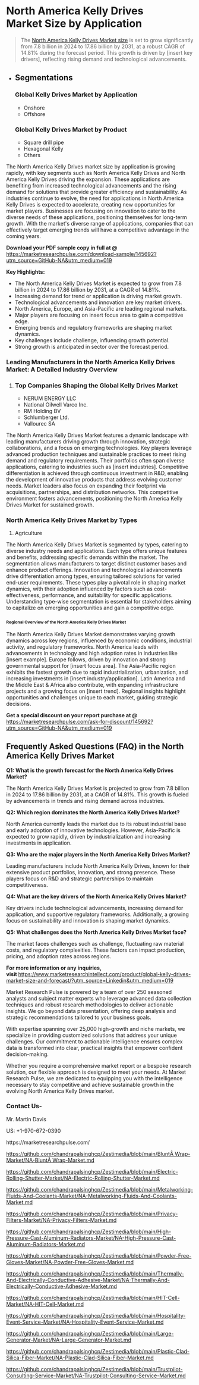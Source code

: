 


<h1>North America Kelly Drives Market&nbsp;Size by Application</h1><blockquote><p>The <a href="https://marketresearchpulse.com/download-sample/145692?utm_source=GitHub-NA&amp;utm_medium=019">North America Kelly Drives Market size</a> is set to grow significantly from 7.8 billion in 2024 to 17.86 billion by 2031, at a robust CAGR of 14.81% during the forecast period. This growth is driven by [insert key drivers], reflecting rising demand and technological advancements.</p></blockquote><ul><li><h2>Segmentations</h2><h3>Global Kelly Drives Market by Application</h3><ul><li>Onshore</li><li>Offshore</li></ul><h3>Global Kelly Drives Market by Product</h3><ul><li>Square drill pipe</li><li>Hexagonal Kelly</li><li>Others</li></ul></li></ul><p>The North America Kelly Drives market size by application is growing rapidly, with key segments such as North America Kelly Drives and North America Kelly Drives driving the expansion. These applications are benefiting from increased technological advancements and the rising demand for solutions that provide greater efficiency and sustainability. As industries continue to evolve, the need for applications in North America Kelly Drives is expected to accelerate, creating new opportunities for market players. Businesses are focusing on innovation to cater to the diverse needs of these applications, positioning themselves for long-term growth. With the market's diverse range of applications, companies that can effectively target emerging trends will have a competitive advantage in the coming years.</p><p><strong>Download your PDF sample copy in full at @ </strong><a href="https://marketresearchpulse.com/download-sample/145692?utm_source=GitHub-NA&amp;utm_medium=019">https://marketresearchpulse.com/download-sample/145692?utm_source=GitHub-NA&amp;utm_medium=019</a></p><p><strong>Key Highlights: </strong></p><ul><li>The North America Kelly Drives Market is expected to grow from 7.8 billion in 2024 to 17.86 billion by 2031, at a CAGR of 14.81%.</li><li>Increasing demand for trend or application is driving market growth.</li><li>Technological advancements and innovation are key market drivers.</li><li>North America, Europe, and Asia-Pacific are leading regional markets.</li><li>Major players are focusing on insert focus area to gain a competitive edge.</li><li>Emerging trends and regulatory frameworks are shaping market dynamics.</li><li>Key challenges include challenge, influencing growth potential.</li><li>Strong growth is anticipated in sector over the forecast period.</li></ul><h3>Leading Manufacturers in the North America Kelly Drives Market: A Detailed Industry Overview</h3><ol><li><h3>Top Companies Shaping the Global Kelly Drives Market </h3><ul><li>NERUM ENERGY LLC</li><li>National Oilwell Varco Inc.</li><li>RM Holding BV</li><li>Schlumberger Ltd.</li><li>Vallourec SA</li></ul></li></ol><div class="flex max-w-full flex-col flex-grow"><div class="min-h-8 text-message flex w-full flex-col items-end gap-2 whitespace-normal break-words [.text-message+&amp;]:mt-5" dir="auto" data-message-author-role="assistant" data-message-id="fd8432e4-4910-450d-b182-61b7bfb0a01f" data-message-model-slug="gpt-4o"><div class="flex w-full flex-col gap-1 empty:hidden first:pt-[3px]"><div class="markdown prose w-full break-words dark:prose-invert light"><p>The North America Kelly Drives Market features a dynamic landscape with leading manufacturers driving growth through innovation, strategic collaborations, and a focus on emerging technologies. Key players leverage advanced production techniques and sustainable practices to meet rising demand and regulatory requirements. Their portfolios often span diverse applications, catering to industries such as [insert industries]. Competitive differentiation is achieved through continuous investment in R&amp;D, enabling the development of innovative products that address evolving customer needs. Market leaders also focus on expanding their footprint via acquisitions, partnerships, and distribution networks. This competitive environment fosters advancements, positioning the North America Kelly Drives Market for sustained growth.</p></div></div></div></div><h3>North America Kelly Drives Market by Types</h3><ol><li>Agriculture</li></ol><div class="flex max-w-full flex-col flex-grow"><div class="min-h-8 text-message flex w-full flex-col items-end gap-2 whitespace-normal break-words [.text-message+&amp;]:mt-5" dir="auto" data-message-author-role="assistant" data-message-id="084470be-0bb7-4664-bddf-5156b4f41249" data-message-model-slug="gpt-4o-mini"><div class="flex w-full flex-col gap-1 empty:hidden first:pt-[3px]"><div class="markdown prose w-full break-words dark:prose-invert light"><p>The North America Kelly Drives Market is segmented by types, catering to diverse industry needs and applications. Each type offers unique features and benefits, addressing specific demands within the market. The segmentation allows manufacturers to target distinct customer bases and enhance product offerings. Innovation and technological advancements drive differentiation among types, ensuring tailored solutions for varied end-user requirements. These types play a pivotal role in shaping market dynamics, with their adoption influenced by factors such as cost-effectiveness, performance, and suitability for specific applications. Understanding type-wise segmentation is essential for stakeholders aiming to capitalize on emerging opportunities and gain a competitive edge.</p></div></div></div></div><h3><span style="font-size: 11px;">Regional Overview of the North America Kelly Drives Market</span></h3><div class="flex max-w-full flex-col flex-grow"><div class="min-h-8 text-message flex w-full flex-col items-end gap-2 whitespace-normal break-words [.text-message+&amp;]:mt-5" dir="auto" data-message-author-role="assistant" data-message-id="e9038762-ce64-4e30-91c9-9bd413514231" data-message-model-slug="gpt-4o-mini"><div class="flex w-full flex-col gap-1 empty:hidden first:pt-[3px]"><div class="markdown prose w-full break-words dark:prose-invert light"><p>The North America Kelly Drives Market demonstrates varying growth dynamics across key regions, influenced by economic conditions, industrial activity, and regulatory frameworks. North America leads with advancements in technology and high adoption rates in industries like [insert example]. Europe follows, driven by innovation and strong governmental support for [insert focus area]. The Asia-Pacific region exhibits the fastest growth due to rapid industrialization, urbanization, and increasing investments in [insert industry/application]. Latin America and the Middle East &amp; Africa also contribute, with expanding infrastructure projects and a growing focus on [insert trend]. Regional insights highlight opportunities and challenges unique to each market, guiding strategic decisions.</p></div></div></div></div><p><strong>Get a special discount on your report purchase at @ </strong><a href="https://marketresearchpulse.com/ask-for-discount/145692?utm_source=GitHub-NA&amp;utm_medium=019">https://marketresearchpulse.com/ask-for-discount/145692?utm_source=GitHub-NA&amp;utm_medium=019</a></p><h2>Frequently Asked Questions (FAQ) in the North America Kelly Drives Market</h2><p><strong>Q1: What is the growth forecast for the North America Kelly Drives Market?</strong></p><p>The North America Kelly Drives Market is projected to grow from 7.8 billion in 2024 to 17.86 billion by 2031, at a CAGR of 14.81%. This growth is fueled by advancements in trends and rising demand across industries.</p><p><strong>Q2: Which region dominates the North America Kelly Drives Market?</strong></p><p>North America currently leads the market due to its robust industrial base and early adoption of innovative technologies. However, Asia-Pacific is expected to grow rapidly, driven by industrialization and increasing investments in application.</p><p><strong>Q3: Who are the major players in the North America Kelly Drives Market?</strong></p><p>Leading manufacturers include North America Kelly Drives, known for their extensive product portfolios, innovation, and strong presence. These players focus on R&amp;D and strategic partnerships to maintain competitiveness.</p><p><strong>Q4: What are the key drivers of the North America Kelly Drives Market?</strong></p><p>Key drivers include technological advancements, increasing demand for application, and supportive regulatory frameworks. Additionally, a growing focus on sustainability and innovation is shaping market dynamics.</p><p><strong>Q5: What challenges does the North America Kelly Drives Market face?</strong></p><p>The market faces challenges such as challenge, fluctuating raw material costs, and regulatory complexities. These factors can impact production, pricing, and adoption rates across regions.</p><p><strong>For more information or any inquiries, visit&nbsp;</strong><a href="https://www.marketresearchintellect.com/product/global-kelly-drives-market-size-and-forecast/?utm_source=Linkedin&utm_medium=019">https://www.marketresearchintellect.com/product/global-kelly-drives-market-size-and-forecast/?utm_source=Linkedin&utm_medium=019</a></p><p>Market Research Pulse is powered by a team of over 250 seasoned analysts and subject matter experts who leverage advanced data collection techniques and robust research methodologies to deliver actionable insights. We go beyond data presentation, offering deep analysis and strategic recommendations tailored to your business goals.</p><p>With expertise spanning over 25,000 high-growth and niche markets, we specialize in providing customized solutions that address your unique challenges. Our commitment to actionable intelligence ensures complex data is transformed into clear, practical insights that empower confident decision-making.</p><p>Whether you require a comprehensive market report or a bespoke research solution, our flexible approach is designed to meet your needs. At Market Research Pulse, we are dedicated to equipping you with the intelligence necessary to stay competitive and achieve sustainable growth in the evolving North America Kelly Drives market.</p><h3><strong>Contact Us-</strong></h3><p>Mr. Martin Davis</p><p>US: +1-970-672-0390</p><p>https://marketresearchpulse.com/</p><p><a href="https://github.com/chandrapalsinghcp/Zestimedia/blob/main/BluntÂ Wrap-Market/NA-BluntÂ Wrap-Market.md">https://github.com/chandrapalsinghcp/Zestimedia/blob/main/BluntÂ Wrap-Market/NA-BluntÂ Wrap-Market.md</a></p><p><a href="https://github.com/chandrapalsinghcp/Zestimedia/blob/main/Electric-Rolling-Shutter-Market/NA-Electric-Rolling-Shutter-Market.md">https://github.com/chandrapalsinghcp/Zestimedia/blob/main/Electric-Rolling-Shutter-Market/NA-Electric-Rolling-Shutter-Market.md</a></p><p><a href="https://github.com/chandrapalsinghcp/Zestimedia/blob/main/Metalworking-Fluids-And-Coolants-Market/NA-Metalworking-Fluids-And-Coolants-Market.md">https://github.com/chandrapalsinghcp/Zestimedia/blob/main/Metalworking-Fluids-And-Coolants-Market/NA-Metalworking-Fluids-And-Coolants-Market.md</a></p><p><a href="https://github.com/chandrapalsinghcp/Zestimedia/blob/main/Privacy-Filters-Market/NA-Privacy-Filters-Market.md">https://github.com/chandrapalsinghcp/Zestimedia/blob/main/Privacy-Filters-Market/NA-Privacy-Filters-Market.md</a></p><p><a href="https://github.com/chandrapalsinghcp/Zestimedia/blob/main/High-Pressure-Cast-Aluminum-Radiators-Market/NA-High-Pressure-Cast-Aluminum-Radiators-Market.md">https://github.com/chandrapalsinghcp/Zestimedia/blob/main/High-Pressure-Cast-Aluminum-Radiators-Market/NA-High-Pressure-Cast-Aluminum-Radiators-Market.md</a></p><p><a href="https://github.com/chandrapalsinghcp/Zestimedia/blob/main/Powder-Free-Gloves-Market/NA-Powder-Free-Gloves-Market.md">https://github.com/chandrapalsinghcp/Zestimedia/blob/main/Powder-Free-Gloves-Market/NA-Powder-Free-Gloves-Market.md</a></p><p><a href="https://github.com/chandrapalsinghcp/Zestimedia/blob/main/Thermally-And-Electrically-Conductive-Adhesive-Market/NA-Thermally-And-Electrically-Conductive-Adhesive-Market.md">https://github.com/chandrapalsinghcp/Zestimedia/blob/main/Thermally-And-Electrically-Conductive-Adhesive-Market/NA-Thermally-And-Electrically-Conductive-Adhesive-Market.md</a></p><p><a href="https://github.com/chandrapalsinghcp/Zestimedia/blob/main/HIT-Cell-Market/NA-HIT-Cell-Market.md">https://github.com/chandrapalsinghcp/Zestimedia/blob/main/HIT-Cell-Market/NA-HIT-Cell-Market.md</a></p><p><a href="https://github.com/chandrapalsinghcp/Zestimedia/blob/main/Hospitality-Event-Service-Market/NA-Hospitality-Event-Service-Market.md">https://github.com/chandrapalsinghcp/Zestimedia/blob/main/Hospitality-Event-Service-Market/NA-Hospitality-Event-Service-Market.md</a></p><p><a href="https://github.com/chandrapalsinghcp/Zestimedia/blob/main/Large-Generator-Market/NA-Large-Generator-Market.md">https://github.com/chandrapalsinghcp/Zestimedia/blob/main/Large-Generator-Market/NA-Large-Generator-Market.md</a></p><p><a href="https://github.com/chandrapalsinghcp/Zestimedia/blob/main/Plastic-Clad-Silica-Fiber-Market/NA-Plastic-Clad-Silica-Fiber-Market.md">https://github.com/chandrapalsinghcp/Zestimedia/blob/main/Plastic-Clad-Silica-Fiber-Market/NA-Plastic-Clad-Silica-Fiber-Market.md</a></p><p><a href="https://github.com/chandrapalsinghcp/Zestimedia/blob/main/Trustpilot-Consulting-Service-Market/NA-Trustpilot-Consulting-Service-Market.md">https://github.com/chandrapalsinghcp/Zestimedia/blob/main/Trustpilot-Consulting-Service-Market/NA-Trustpilot-Consulting-Service-Market.md</a></p>
